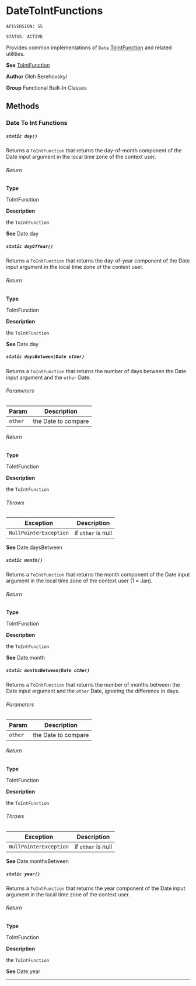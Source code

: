 # DateToIntFunctions

`APIVERSION: 55`

`STATUS: ACTIVE`

Provides common implementations of `Date` [ToIntFunction](/docs/Functional-Abstract-Classes/ToIntFunction.md) and related utilities.


**See** [ToIntFunction](/docs/Functional-Abstract-Classes/ToIntFunction.md)


**Author** Oleh Berehovskyi


**Group** Functional Built-In Classes

## Methods
### Date To Int Functions
##### `static day()`

Returns a `ToIntFunction` that returns the day-of-month component of the Date input argument in the local time zone of the context user.

###### Return

**Type**

ToIntFunction

**Description**

the `ToIntFunction`


**See** Date.day

##### `static dayOfYear()`

Returns a `ToIntFunction` that returns the day-of-year component of the Date input argument in the local time zone of the context user.

###### Return

**Type**

ToIntFunction

**Description**

the `ToIntFunction`


**See** Date.day

##### `static daysBetween(Date other)`

Returns a `ToIntFunction` that returns the number of days between the Date input argument and the `other` Date.

###### Parameters
|Param|Description|
|---|---|
|`other`|the Date to compare|

###### Return

**Type**

ToIntFunction

**Description**

the `ToIntFunction`

###### Throws
|Exception|Description|
|---|---|
|`NullPointerException`|if `other` is null|


**See** Date.daysBetween

##### `static month()`

Returns a `ToIntFunction` that returns the month component of the Date input argument in the local time zone of the context user (1 = Jan).

###### Return

**Type**

ToIntFunction

**Description**

the `ToIntFunction`


**See** Date.month

##### `static monthsBetween(Date other)`

Returns a `ToIntFunction` that returns the number of months between the Date input argument and the `other` Date, ignoring the difference in days.

###### Parameters
|Param|Description|
|---|---|
|`other`|the Date to compare|

###### Return

**Type**

ToIntFunction

**Description**

the `ToIntFunction`

###### Throws
|Exception|Description|
|---|---|
|`NullPointerException`|if `other` is null|


**See** Date.monthsBetween

##### `static year()`

Returns a `ToIntFunction` that returns the year component of the Date input argument in the local time zone of the context user.

###### Return

**Type**

ToIntFunction

**Description**

the `ToIntFunction`


**See** Date.year

---
